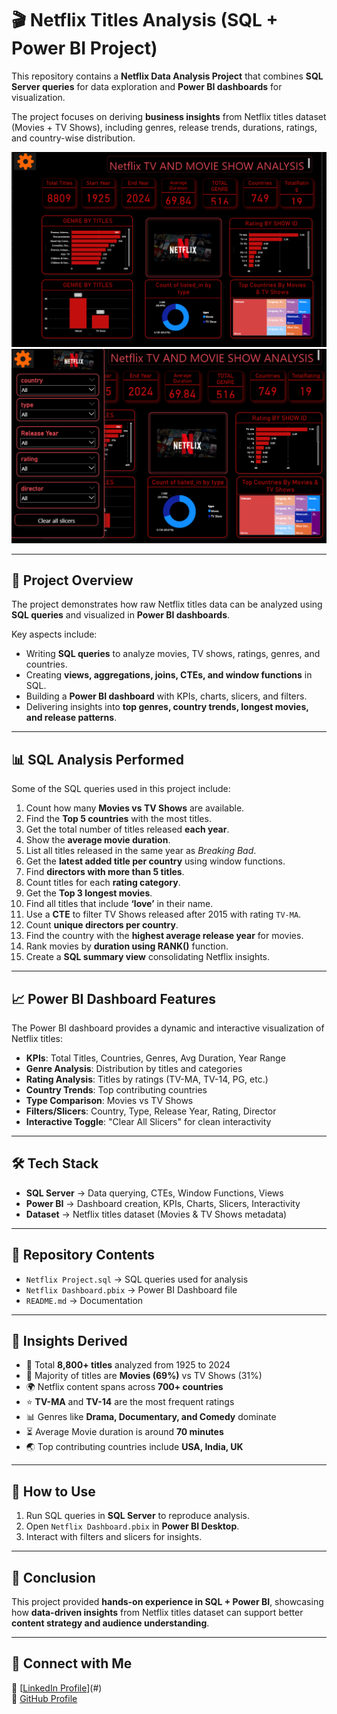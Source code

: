 # 🎬 Netflix Titles Analysis (SQL + Power BI Project)

This repository contains a **Netflix Data Analysis Project** that combines **SQL Server queries** for data exploration and **Power BI dashboards** for visualization.  

The project focuses on deriving **business insights** from Netflix titles dataset (Movies + TV Shows), including genres, release trends, durations, ratings, and country-wise distribution.

![Dashboard Screenshot](Netflix%201.png)  
![Dashboard Screenshot](Netflix%202.png)  

---

## 📌 Project Overview

The project demonstrates how raw Netflix titles data can be analyzed using **SQL queries** and visualized in **Power BI dashboards**.  

Key aspects include:  
- Writing **SQL queries** to analyze movies, TV shows, ratings, genres, and countries.  
- Creating **views, aggregations, joins, CTEs, and window functions** in SQL.  
- Building a **Power BI dashboard** with KPIs, charts, slicers, and filters.  
- Delivering insights into **top genres, country trends, longest movies, and release patterns**.  

---

## 📊 SQL Analysis Performed

Some of the SQL queries used in this project include:  

1. Count how many **Movies vs TV Shows** are available.  
2. Find the **Top 5 countries** with the most titles.  
3. Get the total number of titles released **each year**.  
4. Show the **average movie duration**.  
5. List all titles released in the same year as *Breaking Bad*.  
6. Get the **latest added title per country** using window functions.  
7. Find **directors with more than 5 titles**.  
8. Count titles for each **rating category**.  
9. Get the **Top 3 longest movies**.  
10. Find all titles that include **‘love’** in their name.  
11. Use a **CTE** to filter TV Shows released after 2015 with rating `TV-MA`.  
12. Count **unique directors per country**.  
13. Find the country with the **highest average release year** for movies.  
14. Rank movies by **duration using RANK()** function.  
15. Create a **SQL summary view** consolidating Netflix insights.  

---

## 📈 Power BI Dashboard Features

The Power BI dashboard provides a dynamic and interactive visualization of Netflix titles:  

- **KPIs**: Total Titles, Countries, Genres, Avg Duration, Year Range  
- **Genre Analysis**: Distribution by titles and categories  
- **Rating Analysis**: Titles by ratings (TV-MA, TV-14, PG, etc.)  
- **Country Trends**: Top contributing countries  
- **Type Comparison**: Movies vs TV Shows  
- **Filters/Slicers**: Country, Type, Release Year, Rating, Director  
- **Interactive Toggle**: "Clear All Slicers" for clean interactivity  

---

## 🛠️ Tech Stack

- **SQL Server** → Data querying, CTEs, Window Functions, Views  
- **Power BI** → Dashboard creation, KPIs, Charts, Slicers, Interactivity  
- **Dataset** → Netflix titles dataset (Movies & TV Shows metadata)  

---

## 📂 Repository Contents

- `Netflix Project.sql` → SQL queries used for analysis  
- `Netflix Dashboard.pbix` → Power BI Dashboard file  
- `README.md` → Documentation  

---

## 🚀 Insights Derived

- 📌 Total **8,800+ titles** analyzed from 1925 to 2024  
- 🎥 Majority of titles are **Movies (69%)** vs TV Shows (31%)  
- 🌍 Netflix content spans across **700+ countries**  
- ⭐ **TV-MA** and **TV-14** are the most frequent ratings  
- 📊 Genres like **Drama, Documentary, and Comedy** dominate  
- ⏳ Average Movie duration is around **70 minutes**  
- 🌏 Top contributing countries include **USA, India, UK**  

---

## 📎 How to Use

1. Run SQL queries in **SQL Server** to reproduce analysis.  
2. Open `Netflix Dashboard.pbix` in **Power BI Desktop**.  
3. Interact with filters and slicers for insights.  

---

## 📢 Conclusion

This project provided **hands-on experience in SQL + Power BI**, showcasing how **data-driven insights** from Netflix titles dataset can support better **content strategy and audience understanding**.  

---

## 🔗 Connect with Me  

📌 [[LinkedIn Profile](https://www.linkedin.com/in/vishal-maurya-bb66b4378)](#)  
📌 [GitHub Profile](https://github.com/Vishalmorya380)  

